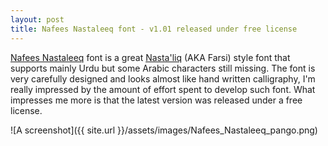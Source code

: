 ```yaml
---
layout: post
title: Nafees Nastaleeq font - v1.01 released under free license
---
```

[Nafees Nastaleeq](http://www.crulp.org/software/localization/Fonts/nafeesNastaleeq.html) font is a great [Nasta'liq](http://en.wikipedia.org/wiki/Nasta%60liq_script) (AKA Farsi) style font that supports mainly Urdu but some Arabic characters still missing. The font is very carefully designed and looks almost like hand written calligraphy, I'm really impressed by the amount of effort spent to develop such font. What impresses me more is that the latest version was released under a free license.

![A screenshot]({{ site.url }}/assets/images/Nafees_Nastaleeq_pango.png)
